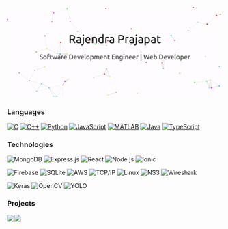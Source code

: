 [![Header](https://raw.githubusercontent.com/Rajpra786/Rajpra786/main/images/gif.gif)](https://github.com/rajpra786)

### Languages

[![C](https://img.shields.io/badge/-C-fff?&logo=C)](https://github.com/rajpra786?tab=repositories&q=&type=&language=c)
[![C++](https://img.shields.io/badge/-C++-fff?&logo=c%2b%2b&logoColor=00599C)](https://github.com/rajpra786?tab=repositories&q=&type=&language=c%2B%2B)
[![Python](https://img.shields.io/badge/-Python-fff?&logo=python)](https://github.com/rajpra786?tab=repositories&q=&type=&language=python)
[![JavaScript](https://img.shields.io/badge/-JavaScript-fff?&logo=JavaScript&logoColor=ddc508)](https://github.com/rajpra786?tab=repositories&q=&type=&language=javascript)
[![MATLAB](https://img.shields.io/badge/-MATLAB-fff?&logo=Matlab&logoColor=007ACC)](https://github.com/rajpra786?tab=repositories&q=&type=&language=matlab)
[![Java](https://img.shields.io/badge/-Java-fff?&logo=Java&logoColor=007396)](https://github.com/rajpra786?tab=repositories&q=&type=&language=java)
[![TypeScript](https://img.shields.io/badge/-TypeScript-fff?&logo=TypeScript&logoColor=007ACC)](https://github.com/rajpra786?tab=repositories&q=&type=&language=typescript)




### Technologies

![MongoDB](https://img.shields.io/badge/-MongoDB-fff?&logo=MongoDB)
![Express.js](https://img.shields.io/badge/-Express.js-fff?&logo=Express.js)
![React](https://img.shields.io/badge/-React-fff?&logo=React)
![Node.js](https://img.shields.io/badge/-Node.js-fff?&logo=node.js)
![Ionic](https://img.shields.io/badge/-Ionic-fff?&logo=Ionic&logoColor=007ACC)


![Firebase](https://img.shields.io/badge/-Firebase-fff?&logo=Firebase)
![SQLite](https://img.shields.io/badge/-SQLite-fff?&logo=SQLite&logoColor=1f53b5)
![AWS](https://img.shields.io/badge/-AWS-fff?&logo=Amazon-AWS&logoColor=232F3E)
![TCP/IP](https://img.shields.io/badge/-TCP/IP-fff?&logo=Cisco)
![Linux](https://img.shields.io/badge/-Linux-fff?&logo=linux&logoColor=000)
![NS3](https://img.shields.io/badge/-NS3-fff?&logo=NS3&logoColor=000)
![Wireshark](https://img.shields.io/badge/-Wireshark-fff?&logo=Wireshark&logoColor=1f53b5)

![Keras](https://img.shields.io/badge/-Keras-fff?&logo=b31232)
![OpenCV](https://img.shields.io/badge/-OpenCV-fff?&logo=OpenCV)
![YOLO](https://img.shields.io/badge/-YOLO-fff?&logo=YOLO)


### Projects



<a href="#"><img height="137.3px" src="https://github-readme-stats.vercel.app/api?username=rajpra786&hide_title=true&hide_border=true&show_icons=true&include_all_commits=true&count_private=true&line_height=21&text_color=000&icon_color=000&bg_color=0,ea6161,ffc64d,fffc4d,52fa5a&theme=graywhite" /><!-- wi*quL3fcV --><img height="137.3px" src="https://github-readme-stats.vercel.app/api/top-langs/?username=rajpra786&hide=html&hide_title=true&hide_border=true&layout=compact&langs_count=7&exclude_repo=comp426&text_color=000&icon_color=fff&bg_color=0,52fa5a,4dfcff,c64dff&theme=graywhite" /></a>
